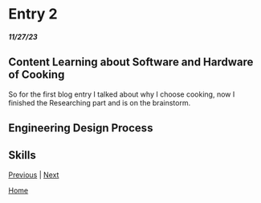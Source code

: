 # Entry 2
##### 11/27/23


## Content Learning about Software and Hardware of Cooking

So for the first blog entry I talked about why I choose cooking, now I finished the Researching part and is on the brainstorm.




## Engineering Design Process



## Skills 












































































[Previous](entry01.md) | [Next](entry03.md)

[Home](../README.md)

